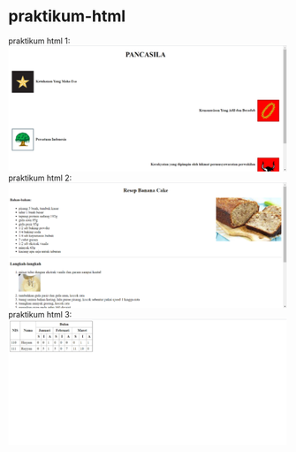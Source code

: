 # praktikum-html
praktikum html 1:
![Alt Text](https://github.com/samryn/praktikum-html/blob/modul-html/screenshot%20hasil%20praktikum%20html%201.png)
praktikum html 2:
![Alt Text](https://github.com/samryn/praktikum-html/blob/modul-html/screenshot%20hasil%20praktikum%20html%202.png)
praktikum html 3:
![Alt Text](https://github.com/samryn/praktikum-html/blob/modul-html/screenshot%20hasil%20praktikum%20html%203.png)


